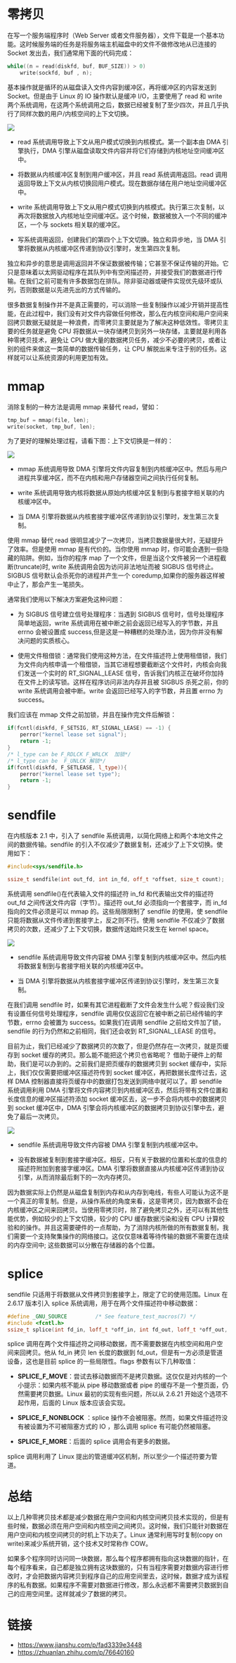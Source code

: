 # 零拷贝

在写一个服务端程序时（Web Server 或者文件服务器），文件下载是一个基本功能。这时候服务端的任务是将服务端主机磁盘中的文件不做修改地从已连接的 Socket 发出去，我们通常用下面的代码完成：

```c
while((n = read(diskfd, buf, BUF_SIZE)) > 0)
    write(sockfd, buf , n);
```

基本操作就是循环的从磁盘读入文件内容到缓冲区，再将缓冲区的内容发送到 Socket。但是由于 Linux 的 IO 操作默认是缓冲 I/O，主要使用了 read 和 write 两个系统调用，在这两个系统调用之后，数据已经被复制了至少四次，并且几乎执行了同样次数的用户/内核空间的上下文切换。

![](https://s2.ax1x.com/2019/09/01/n9YNZV.png)

- read 系统调用导致上下文从用户模式切换到内核模式。第一个副本由 DMA 引擎执行，DMA 引擎从磁盘读取文件内容并将它们存储到内核地址空间缓冲区中。

- 将数据从内核缓冲区复制到用户缓冲区，并且 read 系统调用返回。read 调用返回导致上下文从内核切换回用户模式。现在数据存储在用户地址空间缓冲区中。

- write 系统调用导致上下文从用户模式切换到内核模式。执行第三次复制，以再次将数据放入内核地址空间缓冲区。这个时候，数据被放入一个不同的缓冲区，一个与 sockets 相关联的缓冲区。

- 写系统调用返回，创建我们的第四个上下文切换。独立和异步地，当 DMA 引擎将数据从内核缓冲区传递到协议引擎时，发生第四次复制。

独立和异步的意思是调用返回并不保证数据被传输；它甚至不保证传输的开始。它只是意味着以太网驱动程序在其队列中有空闲描述符，并接受我们的数据进行传输。在我们之前可能有许多数据包在排队。除非驱动器或硬件实现优先级环或队列，否则数据是以先进先出的方式传输的。

很多数据复制操作并不是真正需要的，可以消除一些复制操作以减少开销并提高性能，在此过程中，我们没有对文件内容做任何修改，那么在内核空间和用户空间来回拷贝数据无疑就是一种浪费，而零拷贝主要就是为了解决这种低效性。零拷贝主要的任务就是避免 CPU 将数据从一块存储拷贝到另外一块存储，主要就是利用各种零拷贝技术，避免让 CPU 做大量的数据拷贝任务，减少不必要的拷贝，或者让别的组件来做这一类简单的数据传输任务，让 CPU 解脱出来专注于别的任务。这样就可以让系统资源的利用更加有效。

# mmap

消除复制的一种方法是调用 mmap 来替代 read，譬如：

```c
tmp_buf = mmap(file, len);
write(socket, tmp_buf, len);
```

为了更好的理解处理过程，请看下图：上下文切换是一样的：

![](https://s2.ax1x.com/2019/09/01/n9t0Tf.png)

- mmap 系统调用导致 DMA 引擎将文件内容复制到内核缓冲区中。然后与用户进程共享缓冲区，而不在内核和用户存储器空间之间执行任何复制。

- write 系统调用导致内核将数据从原始内核缓冲区复制到与套接字相关联的内核缓冲区中。

- 当 DMA 引擎将数据从内核套接字缓冲区传递到协议引擎时，发生第三次复制。

使用 mmap 替代 read 很明显减少了一次拷贝，当拷贝数据量很大时，无疑提升了效率。但是使用 mmap 是有代价的。当你使用 mmap 时，你可能会遇到一些隐藏的陷阱。例如，当你的程序 map 了一个文件，但是当这个文件被另一个进程截断(truncate)时, write 系统调用会因为访问非法地址而被 SIGBUS 信号终止。SIGBUS 信号默认会杀死你的进程并产生一个 coredump,如果你的服务器这样被中止了，那会产生一笔损失。

通常我们使用以下解决方案避免这种问题：

- 为 SIGBUS 信号建立信号处理程序：当遇到 SIGBUS 信号时，信号处理程序简单地返回，write 系统调用在被中断之前会返回已经写入的字节数，并且 errno 会被设置成 success,但是这是一种糟糕的处理办法，因为你并没有解决问题的实质核心。

- 使用文件租借锁：通常我们使用这种方法，在文件描述符上使用租借锁，我们为文件向内核申请一个租借锁，当其它进程想要截断这个文件时，内核会向我们发送一个实时的 RT_SIGNAL_LEASE 信号，告诉我们内核正在破坏你加持在文件上的读写锁。这样在程序访问非法内存并且被 SIGBUS 杀死之前，你的 write 系统调用会被中断。write 会返回已经写入的字节数，并且置 errno 为 success。

我们应该在 mmap 文件之前加锁，并且在操作完文件后解锁：

```cpp
if(fcntl(diskfd, F_SETSIG, RT_SIGNAL_LEASE) == -1) {
    perror("kernel lease set signal");
    return -1;
}
/* l_type can be F_RDLCK F_WRLCK  加锁*/
/* l_type can be  F_UNLCK 解锁*/
if(fcntl(diskfd, F_SETLEASE, l_type)){
    perror("kernel lease set type");
    return -1;
}
```

# sendfile

在内核版本 2.1 中，引入了 sendfile 系统调用，以简化网络上和两个本地文件之间的数据传输。sendfile 的引入不仅减少了数据复制，还减少了上下文切换。使用如下：

```cpp
#include<sys/sendfile.h>

ssize_t sendfile(int out_fd, int in_fd, off_t *offset, size_t count);
```

系统调用 sendfile()在代表输入文件的描述符 in_fd 和代表输出文件的描述符 out_fd 之间传送文件内容（字节）。描述符 out_fd 必须指向一个套接字，而 in_fd 指向的文件必须是可以 mmap 的。这些局限限制了 sendfile 的使用，使 sendfile 只能将数据从文件传递到套接字上，反之则不行。使用 sendfile 不仅减少了数据拷贝的次数，还减少了上下文切换，数据传送始终只发生在 kernel space。

![](https://s2.ax1x.com/2019/09/01/n9NC1H.png)

- sendfile 系统调用导致文件内容被 DMA 引擎复制到内核缓冲区中。然后内核将数据复制到与套接字相关联的内核缓冲区中。

- 当 DMA 引擎将数据从内核套接字缓冲区传递到协议引擎时，发生第三次复制。

在我们调用 sendfile 时，如果有其它进程截断了文件会发生什么呢？假设我们没有设置任何信号处理程序，sendfile 调用仅仅返回它在被中断之前已经传输的字节数，errno 会被置为 success。如果我们在调用 sendfile 之前给文件加了锁，sendfile 的行为仍然和之前相同，我们还会收到 RT_SIGNAL_LEASE 的信号。

目前为止，我们已经减少了数据拷贝的次数了，但是仍然存在一次拷贝，就是页缓存到 socket 缓存的拷贝。那么能不能把这个拷贝也省略呢？
借助于硬件上的帮助，我们是可以办到的。之前我们是把页缓存的数据拷贝到 socket 缓存中，实际上，我们仅仅需要把缓冲区描述符传到 socket 缓冲区，再把数据长度传过去，这样 DMA 控制器直接将页缓存中的数据打包发送到网络中就可以了。即 sendfile 系统调用利用 DMA 引擎将文件内容拷贝到内核缓冲区去，然后将带有文件位置和长度信息的缓冲区描述符添加 socket 缓冲区去，这一步不会将内核中的数据拷贝到 socket 缓冲区中，DMA 引擎会将内核缓冲区的数据拷贝到协议引擎中去，避免了最后一次拷贝。

![](https://s2.ax1x.com/2019/09/01/n9NIbt.png)

- sendfile 系统调用导致文件内容被 DMA 引擎复制到内核缓冲区中。

- 没有数据被复制到套接字缓冲区。相反，只有关于数据的位置和长度的信息的描述符附加到套接字缓冲区。DMA 引擎将数据直接从内核缓冲区传递到协议引擎，从而消除最后剩下的一次内存拷贝。

因为数据实际上仍然是从磁盘复制到内存和从内存到电线，有些人可能认为这不是一个真正的零复制。但是，从操作系统的角度来看，这是零拷贝，因为数据不会在内核缓冲区之间来回拷贝。当使用零拷贝时，除了避免拷贝之外，还可以有其他性能优势，例如较少的上下文切换，较少的 CPU 缓存数据污染和没有 CPU 计算校验和的操作。并且这需要硬件的一点帮助，为了消除内核所做的所有数据复制，我们需要一个支持聚集操作的网络接口。这仅仅意味着等待传输的数据不需要在连续的内存空间中; 这些数据可以分散在存储器的各个位置。

# splice

sendfile 只适用于将数据从文件拷贝到套接字上，限定了它的使用范围。Linux 在 2.6.17 版本引入 splice 系统调用，用于在两个文件描述符中移动数据：

```cpp
#define _GNU_SOURCE         /* See feature_test_macros(7) */
#include <fcntl.h>
ssize_t splice(int fd_in, loff_t *off_in, int fd_out, loff_t *off_out, size_t len, unsigned int flags);
```

splice 调用在两个文件描述符之间移动数据，而不需要数据在内核空间和用户空间来回拷贝。他从 fd_in 拷贝 len 长度的数据到 fd_out，但是有一方必须是管道设备，这也是目前 splice 的一些局限性。flags 参数有以下几种取值：

- **SPLICE_F_MOVE**：尝试去移动数据而不是拷贝数据。这仅仅是对内核的一个小提示：如果内核不能从 pipe 移动数据或者 pipe 的缓存不是一个整页面，仍然需要拷贝数据。Linux 最初的实现有些问题，所以从 2.6.21 开始这个选项不起作用，后面的 Linux 版本应该会实现。

- **SPLICE_F_NONBLOCK** ：splice 操作不会被阻塞。然而，如果文件描述符没有被设置为不可被阻塞方式的 IO ，那么调用 splice 有可能仍然被阻塞。

- **SPLICE_F_MORE**：后面的 splice 调用会有更多的数据。

splice 调用利用了 Linux 提出的管道缓冲区机制，所以至少一个描述符要为管道。

# 总结

以上几种零拷贝技术都是减少数据在用户空间和内核空间拷贝技术实现的，但是有些时候，数据必须在用户空间和内核空间之间拷贝。这时候，我们只能针对数据在用户空间和内核空间拷贝的时机上下功夫了。Linux 通常利用写时复制(copy on write)来减少系统开销，这个技术又时常称作 COW。

如果多个程序同时访问同一块数据，那么每个程序都拥有指向这块数据的指针，在每个程序看来，自己都是独立拥有这块数据的，只有当程序需要对数据内容进行修改时，才会把数据内容拷贝到程序自己的应用空间里去，这时候，数据才成为该程序的私有数据。如果程序不需要对数据进行修改，那么永远都不需要拷贝数据到自己的应用空间里。这样就减少了数据的拷贝。

# 链接

- https://www.jianshu.com/p/fad3339e3448
- https://zhuanlan.zhihu.com/p/76640160
